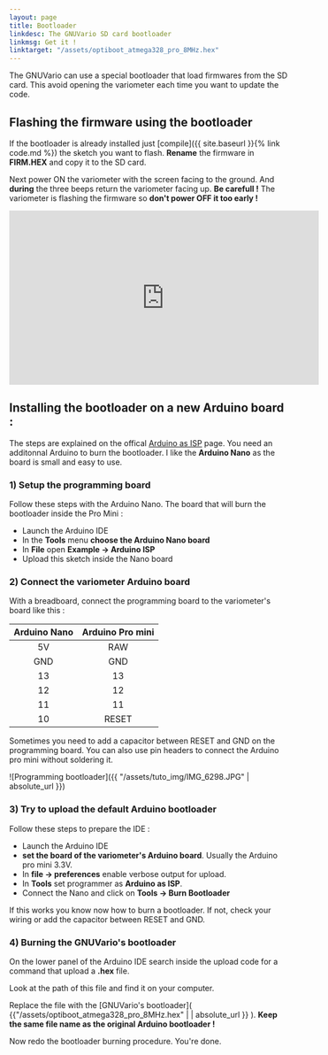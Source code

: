 ```yaml
---
layout: page
title: Bootloader
linkdesc: The GNUVario SD card bootloader
linkmsg: Get it !
linktarget: "/assets/optiboot_atmega328_pro_8MHz.hex"
---
```


The GNUVario can use a special bootloader that load firmwares from the SD card. This avoid opening the variometer each time you want to update the code.

Flashing the firmware using the bootloader
-----------------------------------------

If the bootloader is already installed just [compile]({{ site.baseurl }}{% link code.md %}) the sketch you want to flash. **Rename** the firmware in **FIRM.HEX** and copy it to the SD card.

Next power ON the variometer with the screen facing to the ground. And **during** the three beeps return the variometer facing up. **Be carefull !** The variometer is flashing the firmware so **don't power OFF it too early !**

<iframe width="560" height="315" src="https://www.youtube.com/embed/o-LqxW8vlXE" frameborder="0" allow="autoplay; encrypted-media" allowfullscreen></iframe>


Installing the bootloader on a new Arduino board :
--------------------------------------------------

The steps are explained on the offical [Arduino as ISP](https://www.arduino.cc/en/Tutorial/ArduinoISP) page. You need an additonnal Arduino to burn the bootloader. I like the **Arduino Nano** as the board is small and easy to use.

### 1) Setup the programming board

Follow these steps with the Arduino Nano. The board that will burn the bootloader inside the Pro Mini :
* Launch the Arduino IDE
* In the **Tools** menu **choose the Arduino Nano board**
* In **File** open **Example -> Arduino ISP**
* Upload this sketch inside the Nano board

### 2) Connect the variometer Arduino board

With a breadboard, connect the programming board to the variometer's board like this :

| Arduino Nano   |   Arduino Pro mini      |
| :------------: | :---------------------: |
|      5V        |         RAW             |
|      GND       |         GND             |
|      13        |         13              |
|      12        |         12              |
|      11        |         11              |
|      10        |         RESET           |

Sometimes you need to add a capacitor between RESET and GND on the programming board. You can also use pin headers to connect the Arduino pro mini without soldering it.

![Programming bootloader]({{ "/assets/tuto_img/IMG_6298.JPG" | absolute_url }})

### 3) Try to upload the default Arduino bootloader

Follow these steps to prepare the IDE :
* Launch the Arduino IDE
* **set the board of the variometer's Arduino board**. Usually the Arduino pro mini 3.3V.
* In **file -> preferences** enable verbose output for upload.
* In **Tools** set programmer as **Arduino as ISP**.
* Connect the Nano and click on **Tools -> Burn Bootloader**

If this works you know now how to burn a bootloader. If not, check your wiring or add the capacitor between RESET and GND.

### 4) Burning the GNUVario's bootloader

On the lower panel of the Arduino IDE search inside the upload code for a command that upload a **.hex** file.

Look at the path of this file and find it on your computer.

Replace the file with the [GNUVario's bootloader]( {{"/assets/optiboot_atmega328_pro_8MHz.hex" |  | absolute_url }} ). **Keep the same file name as the original Arduino bootloader !**

Now redo the bootloader burning procedure. You're done.









